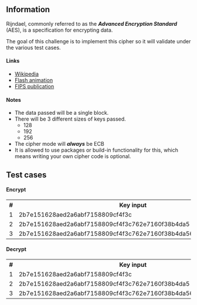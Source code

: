 ## Information
Rijndael, commonly referred to as the ***Advanced Encryption Standard*** (AES), is a specification for encrypting data.

The goal of this challenge is to implement this cipher so it will validate under the various test cases.

#### Links
- [Wikipedia](https://en.wikipedia.org/wiki/Advanced_Encryption_Standard)
- [Flash animation](http://www.formaestudio.com/rijndaelinspector/archivos/Rijndael_Animation_v4_eng.swf)
- [FIPS publication](http://csrc.nist.gov/publications/fips/fips197/fips-197.pdf)

#### Notes
- The data passed will be a single block.
- There will be 3 different sizes of keys passed.
    - 128 
    - 192 
    - 256
- The cipher mode will ***always*** be ECB
- It is allowed to use packages or build-in functionality for this, which means writing your own cipher code is optional.

## Test cases

#### Encrypt
<table>
    <tr>
        <th>#</th>
        <th>Key input</th>
        <th>Data input</th>
        <th>Expected output</th>
    </tr>
    <tr>
        <td>1</td>
        <td>2b7e151628aed2a6abf7158809cf4f3c</td>
        <td>3243f6a8885a308d313198a2e0370734</td>
        <td>3925841d02dc09fbdc118597196a0b32</td>
    </tr>
    <tr>
        <td>2</td>
        <td>2b7e151628aed2a6abf7158809cf4f3c762e7160f38b4da5</td>
        <td>3243f6a8885a308d313198a2e0370734</td>
        <td>f9fb29aefc384a250340d833b87ebc00</td>
    </tr>
    <tr>
        <td>3</td>
        <td>2b7e151628aed2a6abf7158809cf4f3c762e7160f38b4da56a784d9045190cfe</td>
        <td>3243f6a8885a308d313198a2e0370734</td>
        <td>1a6e6c2c662e7da6501ffb62bc9e93f3</td>
    </tr>
</table>

#### Decrypt
<table>
    <tr>
        <th>#</th>
        <th>Key input</th>
        <th>Data input</th>
        <th>Expected output</th>
    </tr>
    <tr>
        <td>1</td>
        <td>2b7e151628aed2a6abf7158809cf4f3c</td>
        <td>3925841d02dc09fbdc118597196a0b32</td>
        <td>3243f6a8885a308d313198a2e0370734</td>
    </tr>
    <tr>
        <td>2</td>
        <td>2b7e151628aed2a6abf7158809cf4f3c762e7160f38b4da5</td>
        <td>f9fb29aefc384a250340d833b87ebc00</td>
        <td>3243f6a8885a308d313198a2e0370734</td>
    </tr>
    <tr>
        <td>3</td>
        <td>2b7e151628aed2a6abf7158809cf4f3c762e7160f38b4da56a784d9045190cfe</td>
        <td>1a6e6c2c662e7da6501ffb62bc9e93f3</td>
        <td>3243f6a8885a308d313198a2e0370734</td>
    </tr>
</table>
